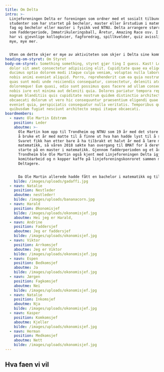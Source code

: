 ```yaml
---
title: Om Delta
intro: >-
  Linjeforeningen Delta er foreningen som ordner med et sosialt tilbund for alle
  studenter som har startet på bechelor, master eller årstudium i matematiske
  fag og bechelor eller master i fysikk ved NTNU. Delta arrangere større ting
  som Fadderperiode, Immatrikuleringsball, Åretur, Amazing Race osv. I tillegg
  har vi gjevnlige kollogkvier, fagforedrag, spillkvelder, quiz avisslipp og
  mye, mye mer.


  Uten om dette skjer er mye av aktiviteten som skjer i Delta sine kommiteer. Her kan man gjøre alt fra å skrive avis, være bak kulissene på linjeforeningens største arrangementer eller lære seg å brygge. Hvem er det som kan være med på dette? Spør du kanskje. Svaret på det er: alle. For det viktigste er jo å Delta!
heading-om-styret: Om Styret
body-om-styret: Something something, styret gjør ting I guess. Kast! Lorem ipsum
  dolor sit amet consectetur adipisicing elit. Cupiditate quae ea eligendi
  ducimus optio dolorem modi itaque culpa veniam, voluptas nulla laborum eum
  nobis animi eveniet aliquid. Porro, reprehenderit cum ea quia nostrum harum
  quas sunt modi unde reiciendis consequatur, consectetur, deleniti atque totam
  doloremque! Eum quasi, odio sunt possimus quos facere ad ullam consequuntur,
  nobis iure est minima aut deleniti quia. Dolores pariatur tempora repellat
  magnam blanditiis quis cupiditate nostrum quidem distinctio architecto,
  obcaecati dolorum ut vero hic consequuntur praesentium eligendi quae iure
  eveniet quia, perspiciatis consequatur nulla veritatis. Temporibus quae, totam
  quibusdam fugiat nesciunt architecto sequi itaque obcaecati.
boardmembers:
  - navn: Ole Martin Edstrøm
    position: Leder
    aboutme: >-
      Ole Martin kom opp til Trondheim og NTNU som 19 år med det store målet om
      å bruke et år med matte til å finne ut hva han hadde lyst til å studere.
      Svaret fikk han etter bare å ha tilbrakt et halvt år med å lære mye kul ny
      matematikk, så våren 2018 søkte han overgang til BMAT for å deretter
      starte på en master i matematikk. Gjennom fadderperioden og et år i
      Trondheim ble Ole Martin også kjent med Linjeforeningen Delta igjennom
      komitéarbeid og n kopper kaffe på linjeforeningskonroret sammen med andre
      Deltagere.


      Da Ole Martin allerede hadde fått en bachelor i matematikk og tilbrakt to år i linjeforeningsstyret, bestemte han seg for å ta en ny bachelor, denne gangen i styrearbeid. Med dette stilte han nå øverst i årets fantastiske styre som skal dra Delta til nye høyder i 2021.
    bilde: /images/uploads/gadaffi.jpg
  - navn: Natalie
    position: Nestleder
    aboutme: nestleder!
    bilde: /images/uploads/bananacorn.jpg
  - navn: Harald
    position: Økonomisjef
    bilde: /images/uploads/okonomisjef.jpg
    aboutme: Hei jeg er Harald,
  - navn: Andrine
    position: Faddersjef
    aboutme: Jeg er faddersjef
    bilde: /images/uploads/okonomisjef.jpg
  - navn: Viktor
    position: Arrkomsjef
    aboutme: Jeg er Viktor
    bilde: /images/uploads/okonomisjef.jpg
  - navn: Espen
    position: Bedkomsjef
    aboutme: Ja
    bilde: /images/uploads/okonomisjef.jpg
  - navn: Jørgen
    position: Fagkomsjef
    aboutme: Nei
    bilde: /images/uploads/okonomisjef.jpg
  - navn: Natalie
    position: Inkomsjef
    aboutme: Nja
    bilde: /images/uploads/okonomisjef.jpg
  - navn: Kasper
    position: Komkomsjef
    aboutme: Kjeller
    bilde: /images/uploads/okonomisjef.jpg
  - navn: Herman
    position: Medkomsjef
    aboutme: Nett
    bilde: /images/uploads/okonomisjef.jpg
---
```

## Hva faen vi vil

